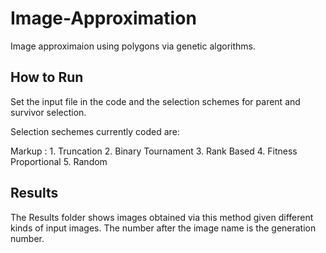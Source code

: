# Image-Approximation #

Image approximaion using polygons via genetic algorithms. 

## How to Run ##

Set the input file in the code and the selection schemes for parent and survivor selection. 

Selection sechemes currently coded are: 

Markup : 1. Truncation
         2. Binary Tournament 
         3. Rank Based
         4. Fitness Proportional
         5. Random
         
 ## Results ##
 
 The Results folder shows images obtained via this method given different kinds of input images. The number after the image name is the generation number. 
